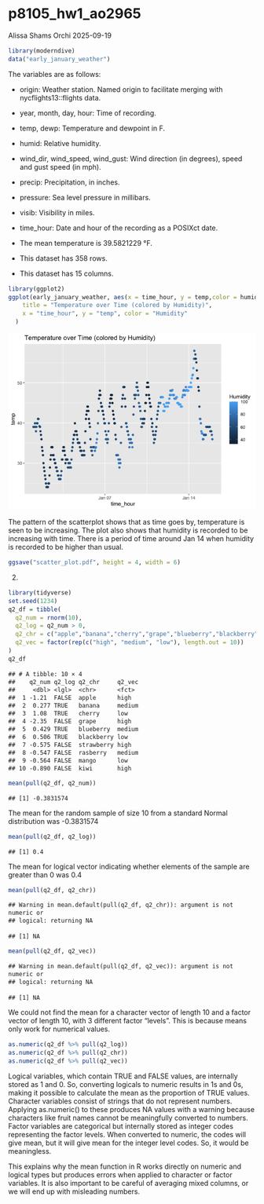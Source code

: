 p8105_hw1_ao2965
================
Alissa Shams Orchi
2025-09-19

``` r
library(moderndive)
data("early_january_weather")
```

The variables are as follows:

- origin: Weather station. Named origin to facilitate merging with
  nycflights13::flights data.

- year, month, day, hour: Time of recording.

- temp, dewp: Temperature and dewpoint in F.

- humid: Relative humidity.

- wind_dir, wind_speed, wind_gust: Wind direction (in degrees), speed
  and gust speed (in mph).

- precip: Precipitation, in inches.

- pressure: Sea level pressure in millibars.

- visib: Visibility in miles.

- time_hour: Date and hour of the recording as a POSIXct date.

- The mean temperature is 39.5821229 °F.

- This dataset has 358 rows.

- This dataset has 15 columns.

``` r
library(ggplot2)
ggplot(early_january_weather, aes(x = time_hour, y = temp,color = humid)) + geom_point() + labs(
    title = "Temperature over Time (colored by Humidity)",
    x = "time_hour", y = "temp", color = "Humidity"
  )
```

![](p8105_hw1_ao2965_files/figure-gfm/unnamed-chunk-2-1.png)<!-- -->

The pattern of the scatterplot shows that as time goes by, temperature
is seen to be increasing. The plot also shows that humidity is recorded
to be increasing with time. There is a period of time around Jan 14 when
humidity is recorded to be higher than usual.

``` r
ggsave("scatter_plot.pdf", height = 4, width = 6)
```

2.  

``` r
library(tidyverse)
set.seed(1234)
q2_df = tibble(
  q2_num = rnorm(10),                                    
  q2_log = q2_num > 0,                                   
  q2_chr = c("apple","banana","cherry","grape","blueberry","blackberry", "strawberry", "rasberry", "mango", "kiwi"), 
  q2_vec = factor(rep(c("high", "medium", "low"), length.out = 10))      
)
q2_df
```

    ## # A tibble: 10 × 4
    ##    q2_num q2_log q2_chr     q2_vec
    ##     <dbl> <lgl>  <chr>      <fct> 
    ##  1 -1.21  FALSE  apple      high  
    ##  2  0.277 TRUE   banana     medium
    ##  3  1.08  TRUE   cherry     low   
    ##  4 -2.35  FALSE  grape      high  
    ##  5  0.429 TRUE   blueberry  medium
    ##  6  0.506 TRUE   blackberry low   
    ##  7 -0.575 FALSE  strawberry high  
    ##  8 -0.547 FALSE  rasberry   medium
    ##  9 -0.564 FALSE  mango      low   
    ## 10 -0.890 FALSE  kiwi       high

``` r
mean(pull(q2_df, q2_num))
```

    ## [1] -0.3831574

The mean for the random sample of size 10 from a standard Normal
distribution was -0.3831574

``` r
mean(pull(q2_df, q2_log))
```

    ## [1] 0.4

The mean for logical vector indicating whether elements of the sample
are greater than 0 was 0.4

``` r
mean(pull(q2_df, q2_chr))
```

    ## Warning in mean.default(pull(q2_df, q2_chr)): argument is not numeric or
    ## logical: returning NA

    ## [1] NA

``` r
mean(pull(q2_df, q2_vec))
```

    ## Warning in mean.default(pull(q2_df, q2_vec)): argument is not numeric or
    ## logical: returning NA

    ## [1] NA

We could not find the mean for a character vector of length 10 and a
factor vector of length 10, with 3 different factor “levels”. This is
because means only work for numerical values.

``` r
as.numeric(q2_df %>% pull(q2_log))  
as.numeric(q2_df %>% pull(q2_chr))  
as.numeric(q2_df %>% pull(q2_vec))
```

Logical variables, which contain TRUE and FALSE values, are internally
stored as 1 and 0. So, converting logicals to numeric results in 1s and
0s, making it possible to calculate the mean as the proportion of TRUE
values. Character variables consist of strings that do not represent
numbers. Applying as.numeric() to these produces NA values with a
warning because characters like fruit names cannot be meaningfully
converted to numbers. Factor variables are categorical but internally
stored as integer codes representing the factor levels. When converted
to numeric, the codes will give mean, but it will give mean for the
integer level codes. So, it would be meaningless.

This explains why the mean function in R works directly on numeric and
logical types but produces errors when applied to character or factor
variables. It is also important to be careful of averaging mixed
columns, or we will end up with misleading numbers.
